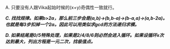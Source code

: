 A. 只要没有人跟Vika起始时候的(x+y)奇偶性一致就行。

***C. 找找规律。如果b>2a，那么前三步会是(a,b)->(b,b-a)->(b-a,a)->(a,b-2a)。也就是每3步扣掉一个2a。因此可以用类似求gcd的方法递归求模。***

***D. 如果结尾是0/5特殊处理，如果是2/4/8/6则必然会进入循环。如果设循环x次达到最大，列出方程是一元二次，找极值点。***
